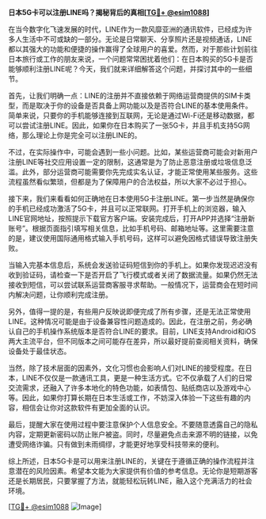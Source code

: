 **日本5G卡可以注册LINE吗？揭秘背后的真相[[TG💪+ @esim1088](https://t.me/s/esim1088)]**

在当今数字化飞速发展的时代，LINE作为一款风靡亚洲的通讯软件，已经成为许多人生活中不可或缺的一部分。无论是日常聊天、分享照片还是视频通话，LINE都以其强大的功能和便捷的操作赢得了全球用户的喜爱。然而，对于那些计划前往日本旅行或工作的朋友来说，一个问题常常困扰着他们：在日本购买的5G卡是否能够顺利注册LINE呢？今天，我们就来详细解答这个问题，并探讨其中的一些细节。

首先，让我们明确一点：LINE的注册并不直接依赖于网络运营商提供的SIM卡类型，而是取决于你的设备是否具备上网功能以及是否符合LINE的基本使用条件。简单来说，只要你的手机能够连接到互联网，无论是通过Wi-Fi还是移动数据，都可以尝试注册LINE。因此，如果你在日本购买了一张5G卡，并且手机支持5G网络，那么理论上你是完全可以注册LINE的。

不过，在实际操作中，可能会遇到一些小问题。比如，某些运营商可能会对新用户注册LINE等社交应用设置一定的限制，这通常是为了防止恶意注册或垃圾信息泛滥。此外，部分运营商可能需要你先完成实名认证，才能正常使用某些服务。这些流程虽然看似繁琐，但都是为了保障用户的合法权益，所以大家不必过于担心。

接下来，我们来看看如何正确地在日本使用5G卡注册LINE。第一步当然是确保你的手机已经成功激活了5G卡，并且可以正常联网。打开手机上的浏览器，输入LINE官网地址，按照提示下载官方客户端。安装完成后，打开APP并选择“注册新账号”。根据页面指引填写相关信息，比如手机号码、邮箱地址等。这里需要注意的是，建议使用国际通用格式输入手机号码，这样可以避免因格式错误导致注册失败。

当输入完基本信息后，系统会发送验证码短信到你的手机上。如果你发现迟迟没有收到验证码，请检查一下是否开启了飞行模式或者关闭了数据流量。如果仍然无法接收到短信，可以尝试联系运营商客服寻求帮助。一般情况下，运营商会在短时间内解决问题，让你顺利完成注册。

另外，值得一提的是，有些用户反映说即便完成了所有步骤，还是无法正常使用LINE。这种情况可能是由于设备兼容性问题造成的。因此，在注册之前，务必确认自己的手机操作系统版本是否符合LINE的要求。目前，LINE支持Android和iOS两大主流平台，但不同版本之间可能存在差异，所以最好提前查阅相关资料，确保设备处于最佳状态。

当然，除了技术层面的因素外，文化习惯也会影响人们对LINE的接受程度。在日本，LINE不仅仅是一款通讯工具，更是一种生活方式。它不仅承载了人们的日常交流需求，还融入了许多本地化的特色功能，如表情包、贴纸商店以及游戏中心等。因此，如果你打算长期在日本生活或工作，不妨深入体验一下这些有趣的内容，相信会让你对这款软件有更加全面的认识。

最后，提醒大家在使用过程中要注意保护个人信息安全。不要随意透露自己的隐私内容，定期更新密码以防止账户被盗。同时，尽量避免点击来源不明的链接，以免遭受网络诈骗。只有做到未雨绸缪，才能更好地享受科技带来的便利。

综上所述，日本5G卡是可以用来注册LINE的，关键在于遵循正确的操作流程并注意潜在的风险因素。希望本文能为大家提供有价值的参考信息。无论你是短期游客还是长期居民，只要掌握了方法，就能轻松玩转LINE，融入这个充满活力的社会环境。

[[TG💪+ @esim1088](https://t.me/s/esim1088) ![Image](https://i.postimg.cc/4NQfJmqS/Snipaste-2025-05-13-00-14-12.png)]